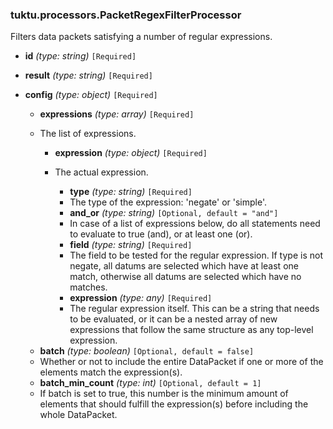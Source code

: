 ### tuktu.processors.PacketRegexFilterProcessor
Filters data packets satisfying a number of regular expressions.

  * **id** *(type: string)* `[Required]`

  * **result** *(type: string)* `[Required]`

  * **config** *(type: object)* `[Required]`

    * **expressions** *(type: array)* `[Required]`
    - The list of expressions.

      * **expression** *(type: object)* `[Required]`
      - The actual expression.

        * **type** *(type: string)* `[Required]`
        - The type of the expression: 'negate' or 'simple'.

        * **and_or** *(type: string)* `[Optional, default = "and"]`
        - In case of a list of expressions below, do all statements need to evaluate to true (and), or at least one (or).

        * **field** *(type: string)* `[Required]`
        - The field to be tested for the regular expression. If type is not negate, all datums are selected which have at least one match, otherwise all datums are selected which have no matches.

        * **expression** *(type: any)* `[Required]`
        - The regular expression itself. This can be a string that needs to be evaluated, or it can be a nested array of new expressions that follow the same structure as any top-level expression.

    * **batch** *(type: boolean)* `[Optional, default = false]`
    - Whether or not to include the entire DataPacket if one or more of the elements match the expression(s).

    * **batch_min_count** *(type: int)* `[Optional, default = 1]`
    - If batch is set to true, this number is the minimum amount of elements that should fulfill the expression(s) before including the whole DataPacket.

